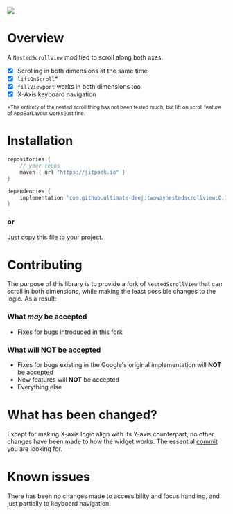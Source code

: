 [![](https://jitpack.io/v/ultimate-deej/TwoWayNestedScrollView.svg)](https://jitpack.io/#ultimate-deej/TwoWayNestedScrollView)

# Overview
A `NestedScrollView` modified to scroll along both axes.

- [x] Scrolling in both dimensions at the same time
- [x] `liftOnScroll`*
- [x] `fillViewport` works in both dimensions too
- [x] X-Axis keyboard navigation

<sub>*The entirety of the nested scroll thing has not been tested much, but lift on scroll feature of AppBarLayout works just fine.</sub>

# Installation
```gradle
repositories {
    // your repos
    maven { url "https://jitpack.io" }
}
```
```gradle
dependencies {
    implementation 'com.github.ultimate-deej:twowaynestedscrollview:0.1'
}
```
### or
Just copy [this file](/lib/src/main/java/org/deejdev/twowaynestedscrollview/TwoWayNestedScrollView.java) to your project.

# Contributing

The purpose of this library is to provide a fork of `NestedScrollView` that can scroll in both dimensions, while making the least possible changes to the logic. As a result:

### What *may* be accepted
- Fixes for bugs introduced in this fork

### What will **NOT** be accepted
- Fixes for bugs existing in the Google's original implementation will **NOT** be accepted
- New features will **NOT** be accepted
- Everything else

# What has been changed?
Except for making X-axis logic align with its Y-axis counterpart, no other changes have been made to how the widget works. The essential [commit](//github.com/ultimate-deej/TwoWayNestedScrollView/commit/80472c3c24f3ff469b3a8669e1518977fb1477ec) you are looking for.

# Known issues
There has been no changes made to accessibility and focus handling, and just partially to keyboard navigation.
